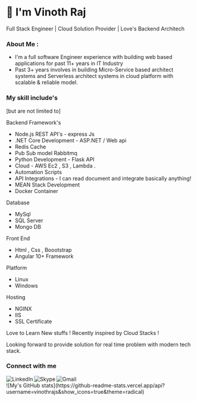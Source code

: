 
<h1 align="left">👋 I'm Vinoth Raj </h1>
<p> Full Stack Engineer | Cloud Solution Provider | Love's Backend Architech </p>

### About Me :

- I'm a full software Engineer experience with building web based applications for past 11+ years in IT Industry 
- Past 3+ years involves in building Micro-Service based architect systems and Serverless architect systems in cloud platform with scalable & reliable model.

### My skill include's
[but are not limited to]

Backend Framework's

* Node.js REST API's - express Js  
* .NET Core Development - ASP.NET / Web api 
* Redis Cache 
* Pub Sub model Rabbitmq
* Python Development - Flask API
* Cloud - AWS Ec2 , S3 , Lambda .
* Automation Scripts
* API Integrations - I can read document and integrate basically anything!
* MEAN Stack Development
* Docker Container

Database

* MySql
* SQL Server
* Mongo DB

Front End

* Html , Css , Boootstrap
* Angular 10+ Framework

Platform

- Linux
- Windows

Hosting 

- NGINX
- IIS
- SSL Certificate

Love to Learn New stuffs ! Recently inspired by Cloud Stacks !

Looking forward to provide solution for real time problem with modern tech stack.

### Connect with me 
[<img align="left" alt="LinkedIn" src="https://img.shields.io/badge/LinkedIn-0077B5?style=for-the-badge&logo=linkedin&logoColor=white" />]( https://www.linkedin.com/in/vinothrajs)
[<img align="left" alt="Skype" src="https://img.shields.io/badge/Skype-00AFF0?style=for-the-badge&logo=skype&logoColor=white" />]( skype:vinothrajs1988)
[<img align="left" alt="Gmail" src="https://img.shields.io/badge/Gmail-D14836?style=for-the-badge&logo=gmail&logoColor=white" />]( mailto:vinothrajs88@gmail.com)

<br/>
<div align="left">
![My's GitHub stats](https://github-readme-stats.vercel.app/api?username=vinothrajs&show_icons=true&theme=radical)
</div>


